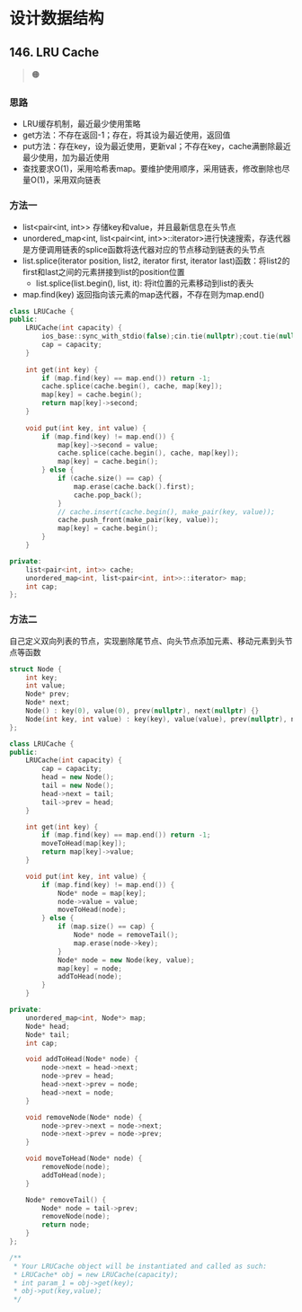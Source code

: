 # 设计数据结构

## 146. LRU Cache
> :orange_circle:

### 思路

- LRU缓存机制，最近最少使用策略
- get方法：不存在返回-1；存在，将其设为最近使用，返回值
- put方法：存在key，设为最近使用，更新val；不存在key，cache满删除最近最少使用，加为最近使用
- 查找要求O(1)，采用哈希表map。要维护使用顺序，采用链表，修改删除也尽量O(1)，采用双向链表

### 方法一

- list<pair<int, int>> 存储key和value，并且最新信息在头节点
- unordered_map<int, list<pair<int, int>>::iterator>进行快速搜索，存迭代器是方便调用链表的splice函数将迭代器对应的节点移动到链表的头节点
- list.splice(iterator position, list2, iterator first, iterator last)函数：将list2的first和last之间的元素拼接到list的position位置
  - list.splice(list.begin(), list, it): 将it位置的元素移动到list的表头
- map.find(key) 返回指向该元素的map迭代器，不存在则为map.end()

```CPP
class LRUCache {
public:
    LRUCache(int capacity) {
        ios_base::sync_with_stdio(false);cin.tie(nullptr);cout.tie(nullptr);
        cap = capacity;
    }
    
    int get(int key) {
        if (map.find(key) == map.end()) return -1;
        cache.splice(cache.begin(), cache, map[key]);
        map[key] = cache.begin();
        return map[key]->second;
    }
    
    void put(int key, int value) {
        if (map.find(key) != map.end()) {
            map[key]->second = value;
            cache.splice(cache.begin(), cache, map[key]);
            map[key] = cache.begin();
        } else {
            if (cache.size() == cap) {
                map.erase(cache.back().first);
                cache.pop_back();
            }
            // cache.insert(cache.begin(), make_pair(key, value));
            cache.push_front(make_pair(key, value));
            map[key] = cache.begin();
        }
    }

private:
    list<pair<int, int>> cache;
    unordered_map<int, list<pair<int, int>>::iterator> map;
    int cap;
};
```

### 方法二

自己定义双向列表的节点，实现删除尾节点、向头节点添加元素、移动元素到头节点等函数

```CPP
struct Node {
    int key;
    int value;
    Node* prev;
    Node* next;
    Node() : key(0), value(0), prev(nullptr), next(nullptr) {}
    Node(int key, int value) : key(key), value(value), prev(nullptr), next(nullptr) {}
};

class LRUCache {
public:
    LRUCache(int capacity) {
        cap = capacity;
        head = new Node();
        tail = new Node();
        head->next = tail;
        tail->prev = head;
    }

    int get(int key) {
        if (map.find(key) == map.end()) return -1;
        moveToHead(map[key]);
        return map[key]->value;
    }

    void put(int key, int value) {
        if (map.find(key) != map.end()) {
            Node* node = map[key];
            node->value = value;
            moveToHead(node);
        } else {
            if (map.size() == cap) {
                Node* node = removeTail();
                map.erase(node->key);
            }
            Node* node = new Node(key, value);
            map[key] = node;
            addToHead(node);
        }
    }

private:
    unordered_map<int, Node*> map;
    Node* head;
    Node* tail;
    int cap;

    void addToHead(Node* node) {
        node->next = head->next;
        node->prev = head;
        head->next->prev = node;
        head->next = node;
    }

    void removeNode(Node* node) {
        node->prev->next = node->next;
        node->next->prev = node->prev;
    }

    void moveToHead(Node* node) {
        removeNode(node);
        addToHead(node);
    }

    Node* removeTail() {
        Node* node = tail->prev;
        removeNode(node);
        return node;
    }
};

/**
 * Your LRUCache object will be instantiated and called as such:
 * LRUCache* obj = new LRUCache(capacity);
 * int param_1 = obj->get(key);
 * obj->put(key,value);
 */
```

